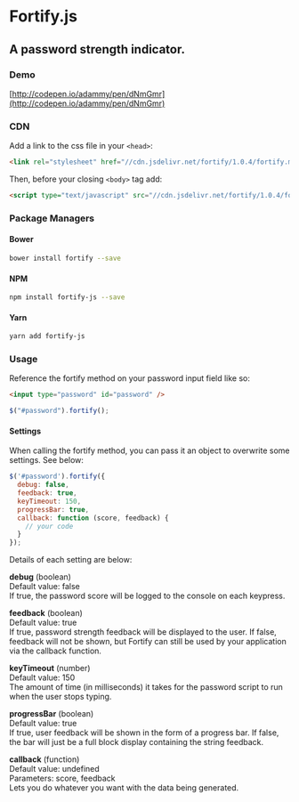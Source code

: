 # Fortify.js
## A password strength indicator.

### Demo
[http://codepen.io/adammy/pen/dNmGmr](http://codepen.io/adammy/pen/dNmGmr)

### CDN
Add a link to the css file in your `<head>`:
```html
<link rel="stylesheet" href="//cdn.jsdelivr.net/fortify/1.0.4/fortify.min.css">
```

Then, before your closing `<body>` tag add:
```html
<script type="text/javascript" src="//cdn.jsdelivr.net/fortify/1.0.4/fortify.min.js"></script>
```

### Package Managers

#### Bower
```sh
bower install fortify --save
```

#### NPM
```sh
npm install fortify-js --save
```

#### Yarn
```sh
yarn add fortify-js
```

### Usage
Reference the fortify method on your password input field like so:
```html
<input type="password" id="password" />
```
```javascript
$("#password").fortify();
```

#### Settings
When calling the fortify method, you can pass it an object to overwrite some settings. See below:
```javascript
$('#password').fortify({
  debug: false,
  feedback: true,
  keyTimeout: 150,
  progressBar: true,
  callback: function (score, feedback) {
    // your code
  }
});
```

Details of each setting are below:

**debug** (boolean)<br />
Default value: false<br />
If true, the password score will be logged to the console on each keypress.

**feedback** (boolean)<br />
Default value: true<br />
If true, password strength feedback will be displayed to the user. If false, feedback will not be shown, but Fortify can still be used by your application via the callback function.

**keyTimeout** (number)<br />
Default value: 150<br />
The amount of time (in milliseconds) it takes for the password script to run when the user stops typing.

**progressBar** (boolean)<br />
Default value: true<br />
If true, user feedback will be shown in the form of a progress bar. If false, the bar will just be a full block display containing the string feedback.

**callback** (function)<br />
Default value: undefined<br />
Parameters: score, feedback<br />
Lets you do whatever you want with the data being generated.
